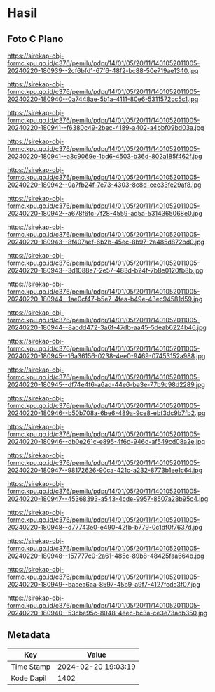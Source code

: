 # Hasil

## Foto C Plano

https://sirekap-obj-formc.kpu.go.id/c376/pemilu/pdpr/14/01/05/20/11/1401052011005-20240220-180939--2cf6bfd1-67f6-48f2-bc88-50e719ae1340.jpg

https://sirekap-obj-formc.kpu.go.id/c376/pemilu/pdpr/14/01/05/20/11/1401052011005-20240220-180940--0a7448ae-5b1a-4111-80e6-5311572cc5c1.jpg

https://sirekap-obj-formc.kpu.go.id/c376/pemilu/pdpr/14/01/05/20/11/1401052011005-20240220-180941--f6380c49-2bec-4189-a402-a4bbf09bd03a.jpg

https://sirekap-obj-formc.kpu.go.id/c376/pemilu/pdpr/14/01/05/20/11/1401052011005-20240220-180941--a3c9069e-1bd6-4503-b36d-802a185f462f.jpg

https://sirekap-obj-formc.kpu.go.id/c376/pemilu/pdpr/14/01/05/20/11/1401052011005-20240220-180942--0a7fb24f-7e73-4303-8c8d-eee33fe29af8.jpg

https://sirekap-obj-formc.kpu.go.id/c376/pemilu/pdpr/14/01/05/20/11/1401052011005-20240220-180942--a678f6fc-7f28-4559-ad5a-5314365068e0.jpg

https://sirekap-obj-formc.kpu.go.id/c376/pemilu/pdpr/14/01/05/20/11/1401052011005-20240220-180943--8f407aef-6b2b-45ec-8b97-2a485d872bd0.jpg

https://sirekap-obj-formc.kpu.go.id/c376/pemilu/pdpr/14/01/05/20/11/1401052011005-20240220-180943--3d1088e7-2e57-483d-b24f-7b8e0120fb8b.jpg

https://sirekap-obj-formc.kpu.go.id/c376/pemilu/pdpr/14/01/05/20/11/1401052011005-20240220-180944--1ae0cf47-b5e7-4fea-b49e-43ec94581d59.jpg

https://sirekap-obj-formc.kpu.go.id/c376/pemilu/pdpr/14/01/05/20/11/1401052011005-20240220-180944--8acdd472-3a6f-47db-aa45-5deab6224b46.jpg

https://sirekap-obj-formc.kpu.go.id/c376/pemilu/pdpr/14/01/05/20/11/1401052011005-20240220-180945--16a36156-0238-4ee0-9469-07453152a988.jpg

https://sirekap-obj-formc.kpu.go.id/c376/pemilu/pdpr/14/01/05/20/11/1401052011005-20240220-180945--df74e4f6-a6ad-44e6-ba3e-77b9c98d2289.jpg

https://sirekap-obj-formc.kpu.go.id/c376/pemilu/pdpr/14/01/05/20/11/1401052011005-20240220-180946--b50b708a-6be6-489a-9ce8-ebf3dc9b7fb2.jpg

https://sirekap-obj-formc.kpu.go.id/c376/pemilu/pdpr/14/01/05/20/11/1401052011005-20240220-180946--db0e261c-e895-4f6d-946d-af549cd08a2e.jpg

https://sirekap-obj-formc.kpu.go.id/c376/pemilu/pdpr/14/01/05/20/11/1401052011005-20240220-180947--98172626-90ca-421c-a232-8773b1ee1c64.jpg

https://sirekap-obj-formc.kpu.go.id/c376/pemilu/pdpr/14/01/05/20/11/1401052011005-20240220-180947--45368393-a543-4cde-9957-8507a28b95c4.jpg

https://sirekap-obj-formc.kpu.go.id/c376/pemilu/pdpr/14/01/05/20/11/1401052011005-20240220-180948--d77743e0-e490-42fb-b779-0c1df0f7637d.jpg

https://sirekap-obj-formc.kpu.go.id/c376/pemilu/pdpr/14/01/05/20/11/1401052011005-20240220-180948--157777c0-2a61-485c-89b8-48425faa664b.jpg

https://sirekap-obj-formc.kpu.go.id/c376/pemilu/pdpr/14/01/05/20/11/1401052011005-20240220-180949--bacea6aa-8597-45b9-a9f7-4127fcdc3f07.jpg

https://sirekap-obj-formc.kpu.go.id/c376/pemilu/pdpr/14/01/05/20/11/1401052011005-20240220-180940--53cbe95c-8048-4eec-bc3a-ce3e73adb350.jpg


## Metadata

| Key        | Value               |
| ---------- | ------------------- |
| Time Stamp | 2024-02-20 19:03:19 |
| Kode Dapil | 1402                |



